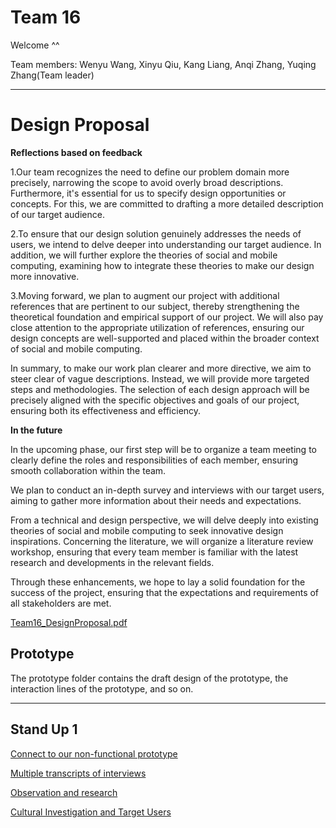 # Team 16
Welcome ^^

Team members: Wenyu Wang, Xinyu Qiu, Kang Liang, Anqi Zhang, Yuqing Zhang(Team leader)

---
# Design Proposal 
**Reflections based on feedback**

1.Our team recognizes the need to define our problem domain more precisely, narrowing the scope to avoid overly broad descriptions. Furthermore, it's essential for us to specify design opportunities or concepts. For this, we are committed to drafting a more detailed description of our target audience.

2.To ensure that our design solution genuinely addresses the needs of users, we intend to delve deeper into understanding our target audience. In addition, we will further explore the theories of social and mobile computing, examining how to integrate these theories to make our design more innovative.

3.Moving forward, we plan to augment our project with additional references that are pertinent to our subject, thereby strengthening the theoretical foundation and empirical support of our project. We will also pay close attention to the appropriate utilization of references, ensuring our design concepts are well-supported and placed within the broader context of social and mobile computing.

In summary, to make our work plan clearer and more directive, we aim to steer clear of vague descriptions. Instead, we will provide more targeted steps and methodologies. The selection of each design approach will be precisely aligned with the specific objectives and goals of our project, ensuring both its effectiveness and efficiency.

**In the future**

In the upcoming phase, our first step will be to organize a team meeting to clearly define the roles and responsibilities of each member, ensuring smooth collaboration within the team.

We plan to conduct an in-depth survey and interviews with our target users, aiming to gather more information about their needs and expectations.

From a technical and design perspective, we will delve deeply into existing theories of social and mobile computing to seek innovative design inspirations.
Concerning the literature, we will organize a literature review workshop, ensuring that every team member is familiar with the latest research and developments in the relevant fields.

Through these enhancements, we hope to lay a solid foundation for the success of the project, ensuring that the expectations and requirements of all stakeholders are met.

[Team16_DesignProposal.pdf](Team16_DesignProposal.pdf)

## Prototype

The prototype folder contains the draft design of the prototype, the interaction lines of the prototype, and so on.

---
## Stand Up 1

[Connect to our non-functional prototype](https://app.uizard.io/p/7863fefd )



[Multiple transcripts of interviews](Stand%20up%201/Multiple%20transcripts%20of%20interviews.pdf)


[Observation and research](Stand%20up%201/Observation%20and%20research.pdf)


[Cultural Investigation and Target Users](Stand%20up%201/Cultural%20Investigation%20and%20Target%20Users.pdf)









